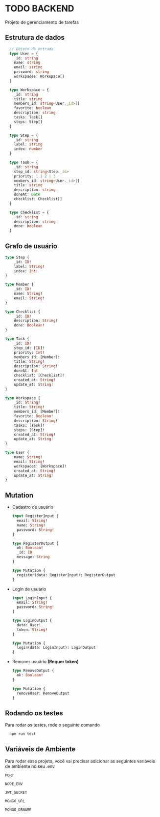 # TODO BACKEND

Projeto de gerenciamento de tarefas

## Estrutura de dados

```typescript
  // Objeto de entrada
  type User = {
    _id: string
    name: string
    email: string
    password: string
    workspaces: Workspace[]
  }

  type Workspace = {
    _id: string
    title: string
    members_id: string<User._id>[]
    favorite: boolean
    description: string
    tasks: Task[]
    steps: Step[]
  }

  type Step = {
    _id: string
    label: string
    index: number
  }

  type Task = {
    _id: string
    step_id: string<Step._id>
    priority: 1 | 2 | 3
    members_id: string<User._id>[]
    title: string
    description: string
    doneAt: Date
    checklist: Checklist[]
  }

  type Checklist = {
    _id: string
    description: string
    done: boolean
  }
```

## Grafo de usuário

```graphql
type Step {
	_id: ID!
	label: String!
	index: Int!
}

type Member {
	_id: ID!
	name: String!
	email: String!
}

type Checklist {
	_id: ID!
	description: String!
	done: Boolean!
}

type Task {
	_id: ID!
	step_id: [ID]!
	priority: Int!
	members_id: [Member]!
	title: String!
	description: String!
	doneAt: Int
	checklist: [Checklist]!
	created_at: String!
	update_at: String!
}

type Workspace {
	_id: String!
	title: String!
	members_id: [Member]!
	favorite: Boolean!
	description: String!
	tasks: [Task]!
	steps: [Step]!
	created_at: String!
	update_at: String!
}

type User {
	name: String!
	email: String!
	workspaces: [Workspace]!
	created_at: String!
	update_at: String!
}
```

## Mutation

- Cadastro de usuário

  ```graphql
  input RegisterInput {
  	email: String!
  	name: String!
  	password: String!
  }

  type RegisterOutput {
  	ok: Boolean!
  	_id: ID
  	message: String
  }

  type Mutation {
  	register(data: RegisterInput): RegisterOutput
  }
  ```

- Login de usuário

  ```graphql
  input LoginInput {
  	email: String!
  	password: String!
  }

  type LoginOutput {
  	data: User!
  	token: String!
  }

  type Mutation {
  	login(data: LoginInput): LoginOutput
  }
  ```

- Remover usuário **(Requer token)**

  ```graphql
  type RemoveOutput {
  	ok: Boolean!
  }

  type Mutation {
  	removeUser: RemoveOutput
  }
  ```

## Rodando os testes

Para rodar os testes, rode o seguinte comando

```bash
  npm run test
```

## Variáveis de Ambiente

Para rodar esse projeto, você vai precisar adicionar as seguintes variáveis de ambiente no seu .env

`PORT`

`NODE_ENV`

`JWT_SECRET`

`MONGO_URL`

`MONGO_DBNAME`

